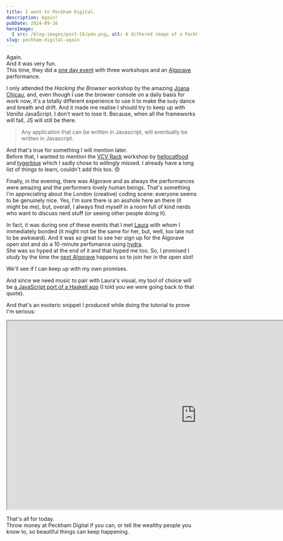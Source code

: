 ```yaml
---
title: I went to Peckham Digital.
description: Again!
pubDate: 2024-09-16
heroImage:
  { src: /blog-images/post-16/pda.png, alt: A dithered image of a Peckham Digital instagram post }
slug: peckham-digital-again
---
```


Again.  
And it was very fun.  
This time, they did a [one day event](https://www.peckhamdigital.org/programme/) with three workshops and an [Algorave](https://algorave.com/) performance.

I only attended the _Hacking the Browser_ workshop by the amazing [Joana Chicau](https://joanachicau.com/), and, even though I use the browser console on a daily basis for work now, it's a totally different experience to use it to make the `body` dance and breath and drift. And it made me realise I should try to keep up with _Vanilla_ JavaScript. I don't want to lose it. Because, when all the frameworks will fall, JS will still be there.

> Any application that can be written in Javascript, will eventually be written in Javascript.

And that's true for something I will mention later.  
Before that, I wanted to mention the [VCV Rack](https://vcvrack.com/) workshop by [hellocatfood](https://linktr.ee/hellocatfood) and [tygerblue](https://linktr.ee/tygerblue) which I sadly chose to willingly missed. I already have a long list of things to learn, couldn't add this too. 😞

Finally, in the evening, there was Algorave and as always the performances were amazing and the performers lovely human beings. That's something I'm appreciating about the London (creative) coding scene: everyone seems to be genuinely nice. Yes, I'm sure there is an asshole here an there (it might be me), but, overall, I always find myself in a room full of kind nerds who want to discuss nerd stuff (or seeing other people doing it).

In fact, it was during one of these events that I met [Laura](https://github.com/lauraporta) with whom I immediately bonded (it might not be the same for her, but, well, too late not to be awkward). And it was so great to see her sign up for the Algorave open slot and do a 10-minute perfomance using [hydra](https://hydra.ojack.xyz/?sketch_id=rangga_0).  
She was so hyped at the end of it and that hyped me too. So, I promised I _study_ by the time the [next Algorave](https://ra.co/events/2015665) happens so to join her in the open slot!

We'll see if I can keep up with my own promises.

And since we need music to pair with Laura's visual, my tool of choice will be [a JavaScript port of a Haskell app](https://strudel.cc) (I told you we were going back to that quote).

And that's an esoteric snippet I produced while doing the tutorial to prove I'm serious:

<iframe
        src="https://strudel.cc/#Ly8gZXNvdGVyaWMgcGVhCi8vIEBtaWNrZXltYXJzZSAob24gR2l0SHViLCBJbnN0YWdyYW0gYW5kIE1hc3RvZG9uKQoKJDogc291bmQoIjxpbnNlY3QgbWV0YWw6MyBjcm93OjMgY2FzaW86Nj4qNiwgPGFjaWQ6Mz4iKQoKJDogc291bmQoYDxiZCAtIGhoIGhoIGhoIC0sCltiZCBiZF0gLSBzZCBvaCwKc3BhY2U%2BKjE2YCkKICAubHBmKDUwMDApCiAgLmNwbSg5MC80KQogIC5iYW5rKCJWaXNjb1NwYWNlRHJ1bSIpCgokOiBub3RlKCJiIGEgYiBlLCBbLSBmIGEgZ10qNCwgPGcgYSBnPio4LCBbNCEyIDYqMyA0ITJdIikKICAuc291bmQoImdtX3ZvaWNlX29vaHMiLCAiZ21fYmxvd25fYm90dGxlIikKICAuY3BtKCIyMCIpCiAgLmxwZihzYXcucmFuZ2UoMzAwMCwgMTAwMCkpLmh1c2goKQoKJDogbm90ZSgiPFthMSBjMyBhMSBiMl0qMywgW2YyIGYzIGY0XSo1LCBbYmIyLCBnYjMsIGJiMl0%2BIikKLnNvdW5kKCJnbV9jZWxsbyIpCi5kZWxheSguMjUpCi5yb29tKDMpCi5scGYoNTAwMCkKLmdhaW4oIlsuNSAxXSo0IikKLnZvd2VsKCI8YSBlIGkgbyB1PiIpCgokOiBub3RlKCJjKjE2IikKICAuc291bmQoInNhd3Rvb3RoIikKICAubHBmKHNpbmUucmFuZ2UoMTAwLCAyMDAwKS5zbG93KDIpKQoK"
        width="1000"
        height="500"
        >
</iframe>

That's all for today.  
Throw money at Peckham Digital if you can, or tell the wealthy people you know to, so beautiful things can keep happening.
